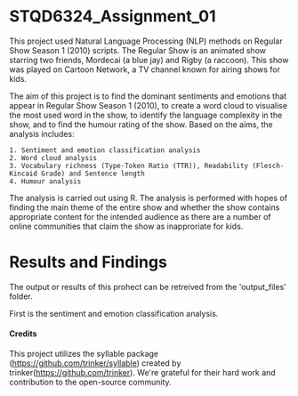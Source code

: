# STQD6324_Assignment_01

This project used Natural Language Processing (NLP) methods on Regular Show Season 1 (2010) scripts. The Regular Show is an animated show starring two friends, Mordecai (a blue jay) and Rigby (a raccoon). This show was played on Cartoon Network, a TV channel known for airing shows for kids.

The aim of this project is to find the dominant sentiments and emotions that appear in Regular Show Season 1 (2010), to create a word cloud to visualise the most used word in the show, to identify the language complexity in the show, and to find the humour rating of the show. Based on the aims, the analysis includes:


    1. Sentiment and emotion classification analysis
    2. Word cloud analysis
    3. Vocabulary richness (Type-Token Ratio (TTR)), Readability (Flesch-Kincaid Grade) and Sentence length
    4. Humour analysis


The analysis is carried out using R. The analysis is performed with hopes of finding the main theme of the entire show and whether the show contains appropriate content for the intended audience as there are a number of online communities that claim the show as inapproriate for kids.

# Results and Findings

The output or results of this prohect can be retreived from the 'output_files' folder.

First is the sentiment and emotion classification analysis.

#### Credits
This project utilizes the syllable package (https://github.com/trinker/syllable) created by trinker(https://github.com/trinker). We're grateful for their hard work and contribution to the open-source community.
